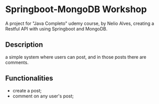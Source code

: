 # Springboot-MongoDB Workshop
A project for "Java Completo" udemy course, by Nelio Alves, creating a Restful API with using Springboot and MongoDB.

## Description
a simple system where users can post, and in those posts there are comments.

## Functionalities
- create a post;
- comment on any user's post;
